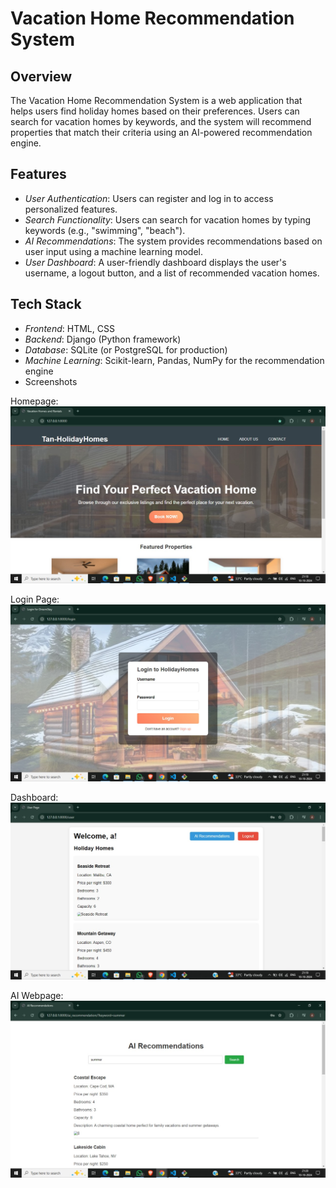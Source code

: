 # Vacation Home Recommendation System

## Overview

The Vacation Home Recommendation System is a web application that helps users find holiday homes based on their preferences. Users can search for vacation homes by keywords, and the system will recommend properties that match their criteria using an AI-powered recommendation engine.

## Features

- *User Authentication*: Users can register and log in to access personalized features.
- *Search Functionality*: Users can search for vacation homes by typing keywords (e.g., "swimming", "beach").
- *AI Recommendations*: The system provides recommendations based on user input using a machine learning model.
- *User Dashboard*: A user-friendly dashboard displays the user's username, a logout button, and a list of recommended vacation homes.

## Tech Stack

- *Frontend*: HTML, CSS
- *Backend*: Django (Python framework)
- *Database*: SQLite (or PostgreSQL for production)
- *Machine Learning*: Scikit-learn, Pandas, NumPy for the recommendation engine
- Screenshots

Homepage:
![homepage](screenshot/file1.jpg)

Login Page:
![login](screenshot/file2.jpg)

Dashboard:
![dashboard](screenshot/file3.jpg)

AI Webpage:
![AI](screenshot/file4.jpg)
